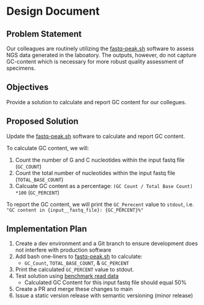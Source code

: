 # Design Document
## Problem Statement
Our colleagues are routinely utilizing the [fastq-peak.sh](https://github.com/theiagen/Western-WFD-2024/blob/main/bin/fastq-peak.sh) software to assess NGS data generated in the laboatory. The outputs, however, do not capture GC-content which is necessary for more robust quality assessment of specimens. 
## Objectives
Provide a solution to calculate and report GC content for our collegues.
## Proposed Solution
Update the [fastq-peak.sh](https://github.com/theiagen/Western-WFD-2024/blob/main/bin/fastq-peak.sh) software to calculate and report GC content. 

To calculate GC content, we will:
1. Count the number of G and C nucleotides within the input fastq file (`GC_COUNT`)
2. Count the total number of nucleotides within the input fastq file (`TOTAL_BASE_COUNT`)
3. Calcuate GC content as a percentage: `(GC Count / Total Base Count) *100` (`GC_PERCENT`)

To report the GC content, we will print the `GC_Perecent` value to `stdout`, i.e. `"GC content in {input__fastq_file}: {GC_PERCENT}%"`

## Implementation Plan
1. Create a dev environment and a Git branch to ensure development does not interfere with production software 
2. Add bash one-liners to [fastq-peak.sh](../bin/fastq-peak.sh) to calculate:
    - `GC_Count`, `TOTAL_BASE_COUNT`, & `GC_PERCENT`
3. Print the calculated `GC_PERCENT` value to stdout.
4. Test solution using [benchmark read data](https://github.com/theiagen/Western-WFD-2024/blob/main/data/sample.fastq)
    - Calculated GC Content for this input fastq file should equal 50%
5. Create a PR and merge these changes to main
6. Issue a static version release with semantic versioning (minor release)
